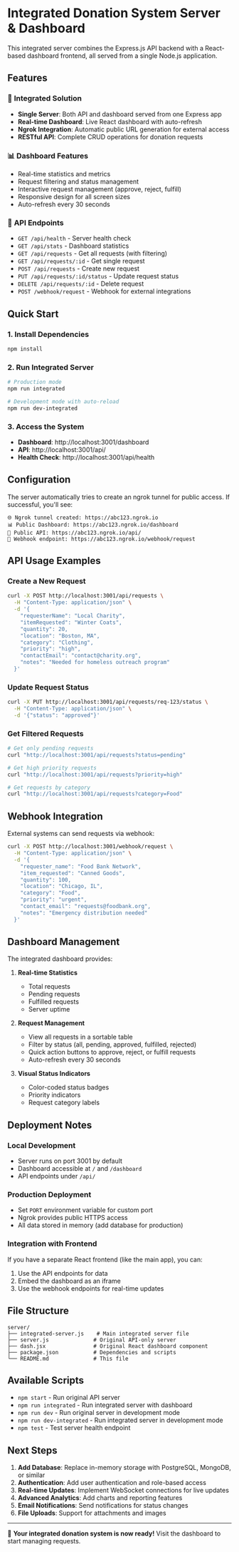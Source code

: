 # Integrated Donation System Server & Dashboard

This integrated server combines the Express.js API backend with a React-based dashboard frontend, all served from a single Node.js application.

## Features

### 🎯 **Integrated Solution**

- **Single Server**: Both API and dashboard served from one Express app
- **Real-time Dashboard**: Live React dashboard with auto-refresh
- **Ngrok Integration**: Automatic public URL generation for external access
- **RESTful API**: Complete CRUD operations for donation requests

### 📊 **Dashboard Features**

- Real-time statistics and metrics
- Request filtering and status management
- Interactive request management (approve, reject, fulfill)
- Responsive design for all screen sizes
- Auto-refresh every 30 seconds

### 🔗 **API Endpoints**

- `GET /api/health` - Server health check
- `GET /api/stats` - Dashboard statistics
- `GET /api/requests` - Get all requests (with filtering)
- `GET /api/requests/:id` - Get single request
- `POST /api/requests` - Create new request
- `PUT /api/requests/:id/status` - Update request status
- `DELETE /api/requests/:id` - Delete request
- `POST /webhook/request` - Webhook for external integrations

## Quick Start

### 1. **Install Dependencies**

```bash
npm install
```

### 2. **Run Integrated Server**

```bash
# Production mode
npm run integrated

# Development mode with auto-reload
npm run dev-integrated
```

### 3. **Access the System**

- **Dashboard**: http://localhost:3001/dashboard
- **API**: http://localhost:3001/api/
- **Health Check**: http://localhost:3001/api/health

## Configuration

The server automatically tries to create an ngrok tunnel for public access. If successful, you'll see:

```
🌐 Ngrok tunnel created: https://abc123.ngrok.io
📊 Public Dashboard: https://abc123.ngrok.io/dashboard
🔗 Public API: https://abc123.ngrok.io/api/
📝 Webhook endpoint: https://abc123.ngrok.io/webhook/request
```

## API Usage Examples

### Create a New Request

```bash
curl -X POST http://localhost:3001/api/requests \
  -H "Content-Type: application/json" \
  -d '{
    "requesterName": "Local Charity",
    "itemRequested": "Winter Coats",
    "quantity": 20,
    "location": "Boston, MA",
    "category": "Clothing",
    "priority": "high",
    "contactEmail": "contact@charity.org",
    "notes": "Needed for homeless outreach program"
  }'
```

### Update Request Status

```bash
curl -X PUT http://localhost:3001/api/requests/req-123/status \
  -H "Content-Type: application/json" \
  -d '{"status": "approved"}'
```

### Get Filtered Requests

```bash
# Get only pending requests
curl "http://localhost:3001/api/requests?status=pending"

# Get high priority requests
curl "http://localhost:3001/api/requests?priority=high"

# Get requests by category
curl "http://localhost:3001/api/requests?category=Food"
```

## Webhook Integration

External systems can send requests via webhook:

```bash
curl -X POST http://localhost:3001/webhook/request \
  -H "Content-Type: application/json" \
  -d '{
    "requester_name": "Food Bank Network",
    "item_requested": "Canned Goods",
    "quantity": 100,
    "location": "Chicago, IL",
    "category": "Food",
    "priority": "urgent",
    "contact_email": "requests@foodbank.org",
    "notes": "Emergency distribution needed"
  }'
```

## Dashboard Management

The integrated dashboard provides:

1. **Real-time Statistics**

   - Total requests
   - Pending requests
   - Fulfilled requests
   - Server uptime

2. **Request Management**

   - View all requests in a sortable table
   - Filter by status (all, pending, approved, fulfilled, rejected)
   - Quick action buttons to approve, reject, or fulfill requests
   - Auto-refresh every 30 seconds

3. **Visual Status Indicators**
   - Color-coded status badges
   - Priority indicators
   - Request category labels

## Deployment Notes

### Local Development

- Server runs on port 3001 by default
- Dashboard accessible at `/` and `/dashboard`
- API endpoints under `/api/`

### Production Deployment

- Set `PORT` environment variable for custom port
- Ngrok provides public HTTPS access
- All data stored in memory (add database for production)

### Integration with Frontend

If you have a separate React frontend (like the main app), you can:

1. Use the API endpoints for data
2. Embed the dashboard as an iframe
3. Use the webhook endpoints for real-time updates

## File Structure

```
server/
├── integrated-server.js    # Main integrated server file
├── server.js              # Original API-only server
├── dash.jsx               # Original React dashboard component
├── package.json           # Dependencies and scripts
└── README.md              # This file
```

## Available Scripts

- `npm start` - Run original API server
- `npm run integrated` - Run integrated server with dashboard
- `npm run dev` - Run original server in development mode
- `npm run dev-integrated` - Run integrated server in development mode
- `npm test` - Test server health endpoint

## Next Steps

1. **Add Database**: Replace in-memory storage with PostgreSQL, MongoDB, or similar
2. **Authentication**: Add user authentication and role-based access
3. **Real-time Updates**: Implement WebSocket connections for live updates
4. **Advanced Analytics**: Add charts and reporting features
5. **Email Notifications**: Send notifications for status changes
6. **File Uploads**: Support for attachments and images

---

🎉 **Your integrated donation system is now ready!** Visit the dashboard to start managing requests.
